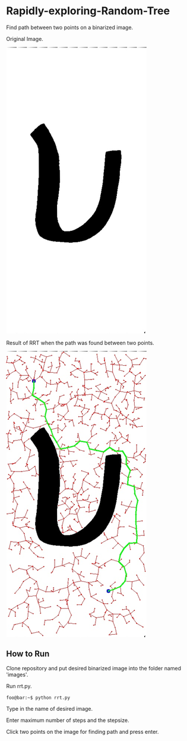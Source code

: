 # Rapidly-exploring-Random-Tree

Find path between two points on a binarized image.

Original Image.

![Original_Image](https://github.com/skij487/Rapidly-exploring-Random-Tree/blob/main/images/test_image.jpg)

Result of RRT when the path was found between two points.

![Mapped_Image](https://github.com/skij487/Rapidly-exploring-Random-Tree/blob/main/output/mapped_test_image.jpg)

## How to Run
Clone repository and put desired binarized image into the folder named 'images'.

Run rrt.py.

```console
foo@bar:~$ python rrt.py
```
Type in the name of desired image.

Enter maximum number of steps and the stepsize.

Click two points on the image for finding path and press enter.
